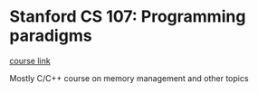 # Stanford CS 107: Programming paradigms
[course link](http://www.stanford.edu/class/cs107/)

Mostly C/C++ course on memory management and other topics

